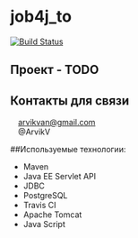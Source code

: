 # job4j_to
[![Build Status](https://app.travis-ci.com/ArvikVan/job4j_todo.svg?branch=master)](https://app.travis-ci.com/ArvikVan/job4j_todo)
## Проект - TODO

## Контакты для связи<br>
<img src="https://img.icons8.com/clouds/100/000000/gmail-new.png" width="10"/> arvikvan@gmail.com<br>
<img src="https://img.icons8.com/color/100/000000/telegram-app--v2.png" width="10"/> @ArvikV

##Используемые технологии:
- Maven
- Java EE Servlet API
- JDBC
- PostgreSQL
- Travis CI
- Apache Tomcat
- Java Script

